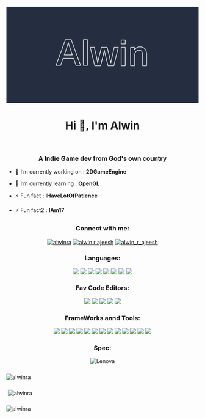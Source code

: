 ![Alwin](https://raw.githubusercontent.com/AlwinRA/AlwinRA/909502dd8f84dddde183f7039035a19cdb8884b2/Alwin.svg)
<p align="center">

</p>
<h1 align="center">Hi 👋, I'm Alwin</h1>
</br>

<h3 align="center">A Indie Game dev from God's own country</h3>

- 🔭 I’m currently working on :  **2DGameEngine**

- 🌱 I’m currently learning : **OpenGL**

- ⚡ Fun fact : **IHaveLotOfPatience**
- ⚡ Fun fact2 : **IAm17**

<h3 align="center">Connect with me:</h3>
<p align="center">
<a href="https://stackoverflow.com/users/19282355/alwinra" target="blank"><img align="center" src="https://raw.githubusercontent.com/rahuldkjain/github-profile-readme-generator/master/src/images/icons/Social/stack-overflow.svg" alt="alwinra" height="30" width="40" /></a>
<a href="https://facebook.com/alwin.rajeesh" target="blank"><img align="center" src="https://img.shields.io/badge/Facebook-1877F2?style=for-the-badge&logo=facebook&logoColor=white" alt="alwin r ajeesh" height="30" /></a>
<a href="https://instagram.com/alwin_r_ajeesh" target="blank"><img align="center" src="https://img.shields.io/badge/Instagram-E4405F?style=for-the-badge&logo=instagram&logoColor=white" alt="alwin_r_ajeesh" height="30"/></a>
</p>

<h3 align="center">Languages:</h3>
<div align="center">
    <img src="https://img.shields.io/badge/C%2B%2B-00599C?style=for-the-badge&logo=c%2B%2B&logoColor=white" />
    <img src="https://img.shields.io/badge/Python-FFD43B?style=for-the-badge&logo=python&logoColor=blue"  />
    <img src="https://img.shields.io/badge/PHP-777BB4?style=for-the-badge&logo=php&logoColor=whit"  />
    <img src="https://img.shields.io/badge/Java-ED8B00?style=for-the-badge&logo=java&logoColor=white"  />
    <img src="https://img.shields.io/badge/HTML5-E34F26?style=for-the-badge&logo=html5&logoColor=white" />
    <img src="https://img.shields.io/badge/JavaScript-323330?style=for-the-badge&logo=javascript&logoColor=F7DF1E"  />
    <img src="https://img.shields.io/badge/CSS3-1572B6?style=for-the-badge&logo=css3&logoColor=white"  />
    <img src="https://img.shields.io/badge/Lua-2C2D72?style=for-the-badge&logo=lua&logoColor=white"/>
</div>





###  

<h3 align="center">Fav Code Editors:</h3>

<div align="center">
    <img src="https://img.shields.io/badge/Atom-66595C?style=for-the-badge&logo=Atom&logoColor=white" />
    <img src="https://img.shields.io/badge/IntelliJ_IDEA-000000.svg?style=for-the-badge&logo=intellij-idea&logoColor=white" />
    <img src="https://img.shields.io/badge/sublime_text-%23575757.svg?&style=for-the-badge&logo=sublime-text&logoColor=important" />
    <img src="https://img.shields.io/badge/Visual_Studio_Code-0078D4?style=for-the-badge&logo=visual%20studio%20code&logoColor=white" />
    <img src="https://img.shields.io/badge/VSCodium-0078D4?style=for-the-badge&logo=visual%20studio%20code&logoColor=white" />
</div>

###  

<h3 align="center">FrameWorks annd Tools:</h3>
<div align="center">
<img src="https://img.shields.io/badge/SDL2-27338e?&style=for-the-badge&logo=&logoColor=white"/>
<img src="https://img.shields.io/badge/LibGDX-E2231A?&style=for-the-badge&logo=&logoColor=white"/>
<img src="https://img.shields.io/badge/OpenGL-FFFFFF?style=for-the-badge&logo=opengl" />
<img src="https://img.shields.io/badge/MySQL-005C84?style=for-the-badge&logo=mysql&logoColor=white" />
<img src="https://img.shields.io/badge/Figma-F24E1E?style=for-the-badge&logo=figma&logoColor=white" />
<img src="https://img.shields.io/badge/json-5E5C5C?style=for-the-badge&logo=json&logoColor=white" />

<img src="https://img.shields.io/badge/jQuery-0769AD?style=for-the-badge&logo=jquery&logoColor=white" />

<img src="https://img.shields.io/badge/Font_Awesome-339AF0?style=for-the-badge&logo=fontawesome&logoColor=white" />

<img src="https://img.shields.io/badge/Bootstrap-563D7C?style=for-the-badge&logo=bootstrap&logoColor=white" />

<img src="https://img.shields.io/badge/OpenCV-27338e?style=for-the-badge&logo=OpenCV&logoColor=white" />



<img src="	https://img.shields.io/badge/Spring_Boot-F2F4F9?style=for-the-badge&logo=spring-boot" />

<img src="	https://img.shields.io/badge/Tailwind_CSS-38B2AC?style=for-the-badge&logo=tailwind-css&logoColor=white" />

<img src="https://img.shields.io/badge/ThreeJs-black?style=for-the-badge&logo=three.js&logoColor=white" />
</div>
<h3 align="center">Spec:</h3>
<div align="center">
    <img src="https://img.shields.io/badge/lenovo%20laptop-E2231A?style=for-the-badge&logo=lenovo&logoColor=white" alt="Lenova" />
</div>

###  

<p><img align="center" src="https://github-readme-stats.vercel.app/api/top-langs?username=alwinra&show_icons=true&locale=en&layout=compact" alt="alwinra" /></p>

###  

<p>&nbsp;<img align="center" src="https://github-readme-stats.vercel.app/api?username=alwinra&show_icons=true&locale=en" alt="alwinra" /></p>

###  

<p><img align="center" src="https://github-readme-streak-stats.herokuapp.com/?user=alwinra&" alt="alwinra" /></p>
